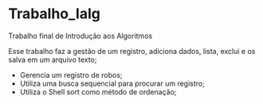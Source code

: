 # Trabalho_Ialg
Trabalho final de Introdução aos Algoritmos

Esse trabalho faz a gestão de um registro, adiciona dados, lista, exclui e os salva em um arquivo texto;
  - Gerencia um registro de robos;
  - Utiliza uma busca sequencial para procurar um registro;
  - Utiliza o Shell sort como método de ordenação;
